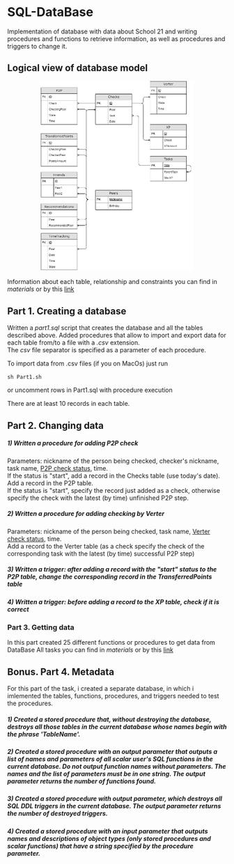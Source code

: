
# SQL-DataBase
Implementation of database with data about School 21 and writing procedures and functions to retrieve information, as well as procedures and triggers to change it.

## Logical view of database model
<p align="center">
<img src="materials/SQL2.png" alt="drawing" width="350"/>
</p>

Information about each table, relationship and constraints you can find in *materials* or by this [link](https://github.com/dpoliwhi/SQL-DataBase/blob/master/materials/tables_info.md "tables_info.md")

## Part 1. Creating a database

Written a *part1.sql* script that creates the database and all the tables described above.
Added procedures that allow to import and export data for each table from/to a file with a *.csv* extension. \
The *csv* file separator is specified as a parameter of each procedure.


To import data from .csv files (if you on MacOs) just run 
  ```
  sh Part1.sh
  ```
or uncomment rows in Part1.sql with procedure execution


There are at least 10 records in each table.

## Part 2. Changing data

##### 1) Written a procedure for adding P2P check
Parameters: nickname of the person being checked, checker's nickname, task name, [P2P check status]( #check-status), time. \
If the status is "start", add a record in the Checks table (use today's date). \
Add a record in the P2P table. \
If the status is "start", specify the record just added as a check, otherwise specify the check with the latest (by time) unfinished P2P step.

##### 2) Written a procedure for adding checking by Verter
Parameters: nickname of the person being checked, task name, [Verter check status](#check-status), time. \
Add a record to the Verter table (as a check specify the check of the corresponding task with the latest (by time) successful P2P step)

##### 3) Written a trigger: after adding a record with the "start" status to the P2P table, change the corresponding record in the TransferredPoints table

##### 4) Written a trigger: before adding a record to the XP table, check if it is correct

### Part 3. Getting data

In this part created 25 different functions or procedures to get data from DataBase
All tasks you can find in *materials* or by this [link](https://github.com/dpoliwhi/SQL-DataBase/blob/master/materials/part3_tasks.md "part3_tasks.md")

## Bonus. Part 4. Metadata

For this part of the task, i created a separate database, in which i imlemented the tables, functions, procedures, and triggers needed to test the procedures.

##### 1) Created a stored procedure that, without destroying the database, destroys all those tables in the current database whose names begin with the phrase 'TableName'.

##### 2) Created a stored procedure with an output parameter that outputs a list of names and parameters of all scalar user's SQL functions in the current database. Do not output function names without parameters. The names and the list of parameters must be in one string. The output parameter returns the number of functions found.

##### 3) Created a stored procedure with output parameter, which destroys all SQL DDL triggers in the current database. The output parameter returns the number of destroyed triggers.

##### 4) Created a stored procedure with an input parameter that outputs names and descriptions of object types (only stored procedures and scalar functions) that have a string specified by the procedure parameter.
